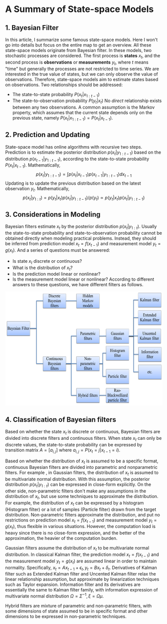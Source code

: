 # A Summary of State-space Models
## 1. Bayesian Filter
In this article, I summarize some famous state-space models. Here I won't go into details but focus on the entire map to get an overview. All these state-space models originate from Bayesian filter. In these models, two stochastic processes are considered. The first process is **states** $x_t$, and the second process is **observations** or **measurements** $y_t$, where $t$ means "time" but generally the processes are not restricted to time series. We are interested in the true value of states, but we can only observe the value of observations. Therefore, state-space models aim to estimate states based on observations. Two relationships should be addressed:

* The state-to-state probability $P(x_t | x_{1:t-1})$
* The state-to-observation probability $P(y_t | x_t)$
No *direct* relationship exists between any two observations. A common assumption is the Markov property, which assumes that the current state depends only on the previous state, namely $P(x_t | x_{1:t-1})=P(x_t|x_{t-1})$.

## 2. Prediction and Updating
State-space model has online algorithms with recursive two steps. Prediction is to estimate the posterior distribution $p(x_t | y_{1:t-1})$ based on the distribution $p(x_{t-1}| y_{1:t-1})$, according to the state-to-state probability $P(x_t|x_{t-1})$. Mathematically,
$$
	p(x_t|y_{1:t-1})=\int p(x_t|x_{t-1}) p(x_{t-1}|y_{1:t-1}) dx_{t-1}
$$
Updating is to update the previous distribution based on the latest observation $y_t$. Mathematically,
$$
	p(x_t | y_{1:t})= p(y_t|x_t) p(x_t|y_{1:t-1}) /p(y_t) \propto p(y_t|x_t) p(x_t|y_{1:t-1})
$$

## 3. Considerations in Modeling
Bayesian filters estimate $x_t$ by the posterior distribution $p(x_t | y_{1:t})$. Usually the state-to-state probability and state-to-observation probability cannot be obtained directly when modeling practical problems. Instead, they should be inferred from prediction model $x_t=f(x_{t-1})$ and measurement model $y_t=g(x_t)$. And a series of questions must be answered:

* Is state $x_t$ discrete or continuous?
* What is the distribution of $x_t$?
* Is the prediction model linear or nonlinear?
* Is the measurement model linear or nonlinear?
According to different answers to these questions, we have different filters as follows.

<a href="./structure-of-bayesian-filters.png"><img src="./structure-of-bayesian-filters.png" alt="" width="625" height="364" /></a>

## 4. Classification of Bayesian filters
Based on whether the state $x_t$ is discrete or continuous, Bayesian filters are divided into discrete filters and continuous filters. When state $x_t$ can only be discrete values, the state-to-state probability can be expressed by transition matrix $A=[a_{i,j}]$ where $a_{i,j}=P(x_t =j|x_{t-1}=i)$.

Based on whether the distribution of $x_t$ is assumed to be a specific format, continuous Bayesian filters are divided into parametric and nonparametric filters. For example , in Gaussian filters, the distribution of $x_t$ is assumed to be multivariate normal distribution. With this assumption, the posterior distribution $p(x_t|y_{1:t})$ can be expressed in close-form explicitly. On the other side, non-parametric filters don't make any assumptions in the distribution of $x_t$, but use some techniques to approximate the distribution. For example, the distribution of $x_t$ can be expressed by a histogram (Histogram filter) or a lot of samples (Particle filter) drawn from the target distribution. Non-parametric filters approximate the distribution, and put no restrictions on prediction model $x_t=f(x_{t-1})$ and measurement model $y_t=g(x_t)$, thus flexible in various situations. However, the computation load is heavy since there is no close-form expression, and the better of the approximation, the heavier of the computation burden.

Gaussian filters assume the distribution of $x_t$ to be multivariate normal distribution. In classical Kalman filter, the prediction model $x_t=f(x_{t-1})$ and the measurement model $y_t=g(x_t)$ are assumed linear in order to maintain normality. Specifically, $x_t=A x_{t-1}+ \epsilon_t, y_t=B x_t + \delta_t$. Derivatives of Kalman filter such as Extended Kalman filter and Uncented Kalman filter relax the linear relationship assumption, but approximate by linearization techniques such as Taylor expansion. Information filter and its derivatives are essentially the same to Kalman filter family, with information expression of multivariate normal distribution $\Omega=\Sigma^{-1}, \xi=\Omega \mu$.

Hybrid filters are mixture of parametric and non-parametric filters, with some dimensions of state assumed to be in specific format and other dimensions to be expressed in non-parametric techniques.
